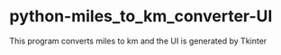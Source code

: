 # python-miles_to_km_converter-UI
This program converts miles to km and the UI is generated by Tkinter
